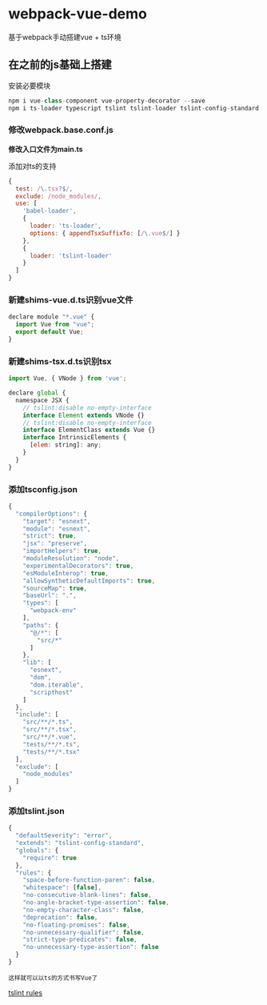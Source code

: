 # webpack-vue-demo
基于webpack手动搭建vue + ts环境

## 在之前的js基础上搭建

安装必要模块

```js
npm i vue-class-component vue-property-decorator --save
npm i ts-loader typescript tslint tslint-loader tslint-config-standard --save-dev
```

### 修改webpack.base.conf.js

**修改入口文件为main.ts**

添加对ts的支持

```js
{
  test: /\.tsx?$/,
  exclude: /node_modules/,
  use: [
    'babel-loader',
    {
      loader: 'ts-loader',
      options: { appendTsxSuffixTo: [/\.vue$/] }
    },
    {
      loader: 'tslint-loader'
    }
  ]
}
```

### 新建shims-vue.d.ts识别vue文件

```js
declare module "*.vue" {
  import Vue from "vue";
  export default Vue;
}
```

### 新建shims-tsx.d.ts识别tsx

```js
import Vue, { VNode } from 'vue';

declare global {
  namespace JSX {
    // tslint:disable no-empty-interface
    interface Element extends VNode {}
    // tslint:disable no-empty-interface
    interface ElementClass extends Vue {}
    interface IntrinsicElements {
      [elem: string]: any;
    }
  }
}
```

### 添加tsconfig.json

```js
{
  "compilerOptions": {
    "target": "esnext",
    "module": "esnext",
    "strict": true,
    "jsx": "preserve",
    "importHelpers": true,
    "moduleResolution": "node",
    "experimentalDecorators": true,
    "esModuleInterop": true,
    "allowSyntheticDefaultImports": true,
    "sourceMap": true,
    "baseUrl": ".",
    "types": [
      "webpack-env"
    ],
    "paths": {
      "@/*": [
        "src/*"
      ]
    },
    "lib": [
      "esnext",
      "dom",
      "dom.iterable",
      "scripthost"
    ]
  },
  "include": [
    "src/**/*.ts",
    "src/**/*.tsx",
    "src/**/*.vue",
    "tests/**/*.ts",
    "tests/**/*.tsx"
  ],
  "exclude": [
    "node_modules"
  ]
}
```

### 添加tslint.json

```js
{
  "defaultSeverity": "error",
  "extends": "tslint-config-standard",
  "globals": {
    "require": true
  },
  "rules": {
    "space-before-function-paren": false,
    "whitespace": [false],
    "no-consecutive-blank-lines": false,
    "no-angle-bracket-type-assertion": false,
    "no-empty-character-class": false,
    "deprecation": false,
    "no-floating-promises": false,
    "no-unnecessary-qualifier": false,
    "strict-type-predicates": false,
    "no-unnecessary-type-assertion": false
  }
}
```

`这样就可以以ts的方式书写Vue了`

[tslint rules](https://palantir.github.io/tslint/rules/)
